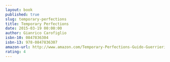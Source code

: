 ```yaml
---
layout: book
published: true
slug: temporary-perfections
title: Temporary Perfections
date: 2015-03-19 00:00:00
author: Gianrico Carofiglio
isbn-10: 0847836304
isbn-13: 978-0847836307
amazon-url: http://www.amazon.com/Temporary-Perfections-Guido-Guerrieri-Novels/dp/0847836304/ref=tmm_hrd_swatch_0?_encoding=UTF8&sr=1-1&qid=1434745404
rating: 4
---
```


